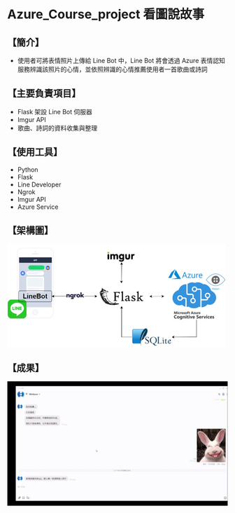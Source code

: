 # Azure_Course_project 看圖說故事

## 【簡介】
+ 使用者可將表情照片上傳給 Line Bot 中，Line Bot 將會透過 Azure 表情認知服務辨識該照片的心情，並依照辨識的心情推薦使用者一首歌曲或詩詞

## 【主要負責項目】
+ Flask 架設 Line Bot 伺服器
+ Imgur API 
+ 歌曲、詩詞的資料收集與整理

## 【使用工具】
+ Python
+ Flask
+ Line Developer
+ Ngrok
+ Imgur API
+ Azure Service

## 【架構圖】
<img align='center' src='https://github.com/pondada/Azure_Course_project/blob/main/readme/Data_Flow.jpg' width='500"'>

## 【成果】
<img align='center' src='https://github.com/pondada/Azure_Course_project/blob/main/readme/Demo.gif' width='800"'>
